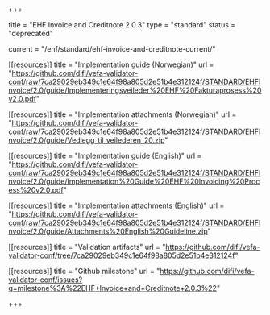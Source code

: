 +++

title = "EHF Invoice and Creditnote 2.0.3"
type = "standard"
status = "deprecated"

current = "/ehf/standard/ehf-invoice-and-creditnote-current/"

[[resources]]
title = "Implementation guide (Norwegian)"
url = "https://github.com/difi/vefa-validator-conf/raw/7ca29029eb349c1e64f98a805d2e51b4e312124f/STANDARD/EHFInvoice/2.0/guide/Implementeringsveileder%20EHF%20Fakturaprosess%20v2.0.pdf"

[[resources]]
title = "Implementation attachments (Norwegian)"
url = "https://github.com/difi/vefa-validator-conf/raw/7ca29029eb349c1e64f98a805d2e51b4e312124f/STANDARD/EHFInvoice/2.0/guide/Vedlegg_til_veilederen_20.zip"

[[resources]]
title = "Implementation guide (English)"
url = "https://github.com/difi/vefa-validator-conf/raw/7ca29029eb349c1e64f98a805d2e51b4e312124f/STANDARD/EHFInvoice/2.0/guide/Implementation%20Guide%20EHF%20Invoicing%20Process%20v2.0.pdf"

[[resources]]
title = "Implementation attachments (English)"
url = "https://github.com/difi/vefa-validator-conf/raw/7ca29029eb349c1e64f98a805d2e51b4e312124f/STANDARD/EHFInvoice/2.0/guide/Attachments%20English%20Guideline.zip"

[[resources]]
title = "Validation artifacts"
url = "https://github.com/difi/vefa-validator-conf/tree/7ca29029eb349c1e64f98a805d2e51b4e312124f"

[[resources]]
title = "Github milestone"
url = "https://github.com/difi/vefa-validator-conf/issues?q=milestone%3A%22EHF+Invoice+and+Creditnote+2.0.3%22"

+++